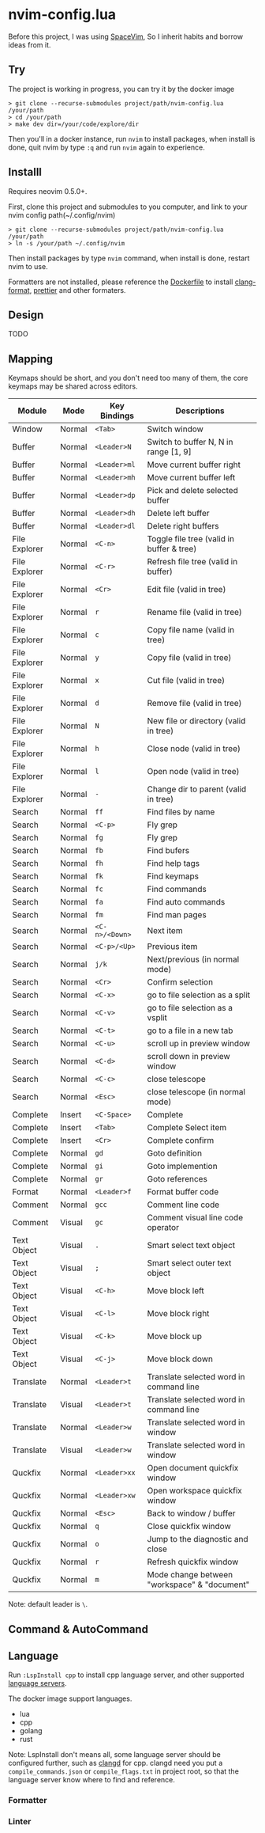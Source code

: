# nvim-config.lua

Before this project, I was using [SpaceVim][spacevim], So I inherit habits and borrow ideas from it.

## Try

The project is working in progress, you can try it by the docker image

```
> git clone --recurse-submodules project/path/nvim-config.lua /your/path
> cd /your/path
> make dev dir=/your/code/explore/dir
```

Then you'll in a docker instance, run `nvim` to install packages, when install is done, quit nvim by
type `:q` and run `nvim` again to experience.

## Installl

Requires neovim 0.5.0+.

First, clone this project and submodules to you computer, and link to your nvim config path(~/.config/nvim)

```
> git clone --recurse-submodules project/path/nvim-config.lua /your/path
> ln -s /your/path ~/.config/nvim
```

Then install packages by type `nvim` command, when install is done, restart nvim to use.

Formatters are not installed, please reference the [Dockerfile][dockerfile] to install [clang-format][clang-format],
[prettier][prettier] and other formaters.

## Design

TODO

## Mapping

Keymaps should be short, and you don't need too many of them, the core keymaps may be shared across editors.

| Module        | Mode   | Key Bindings   | Descriptions                                 |
| ------------- | ------ | -------------- | -------------------------------------------- |
| Window        | Normal | `<Tab>`        | Switch window                                |
| Buffer        | Normal | `<Leader>N`    | Switch to buffer N, N in range [1, 9]        |
| Buffer        | Normal | `<Leader>ml`   | Move current buffer right                    |
| Buffer        | Normal | `<Leader>mh`   | Move current buffer left                     |
| Buffer        | Normal | `<Leader>dp`   | Pick and delete selected buffer              |
| Buffer        | Normal | `<Leader>dh`   | Delete left buffer                           |
| Buffer        | Normal | `<Leader>dl`   | Delete right buffers                         |
| File Explorer | Normal | `<C-n>`        | Toggle file tree (valid in buffer & tree)    |
| File Explorer | Normal | `<C-r>`        | Refresh file tree (valid in buffer)          |
| File Explorer | Normal | `<Cr>`         | Edit file (valid in tree)                    |
| File Explorer | Normal | `r`            | Rename file (valid in tree)                  |
| File Explorer | Normal | `c`            | Copy file name (valid in tree)               |
| File Explorer | Normal | `y`            | Copy file (valid in tree)                    |
| File Explorer | Normal | `x`            | Cut file (valid in tree)                     |
| File Explorer | Normal | `d`            | Remove file (valid in tree)                  |
| File Explorer | Normal | `N`            | New file or directory (valid in tree)        |
| File Explorer | Normal | `h`            | Close node (valid in tree)                   |
| File Explorer | Normal | `l`            | Open node (valid in tree)                    |
| File Explorer | Normal | `-`            | Change dir to parent (valid in tree)         |
| Search        | Normal | `ff`           | Find files by name                           |
| Search        | Normal | `<C-p>`        | Fly grep                                     |
| Search        | Normal | `fg`           | Fly grep                                     |
| Search        | Normal | `fb`           | Find bufers                                  |
| Search        | Normal | `fh`           | Find help tags                               |
| Search        | Normal | `fk`           | Find keymaps                                 |
| Search        | Normal | `fc`           | Find commands                                |
| Search        | Normal | `fa`           | Find auto commands                           |
| Search        | Normal | `fm`           | Find man pages                               |
| Search        | Normal | `<C-n>/<Down>` | Next item                                    |
| Search        | Normal | `<C-p>/<Up>`   | Previous item                                |
| Search        | Normal | `j/k`          | Next/previous (in normal mode)               |
| Search        | Normal | `<Cr>`         | Confirm selection                            |
| Search        | Normal | `<C-x>`        | go to file selection as a split              |
| Search        | Normal | `<C-v>`        | go to file selection as a vsplit             |
| Search        | Normal | `<C-t>`        | go to a file in a new tab                    |
| Search        | Normal | `<C-u>`        | scroll up in preview window                  |
| Search        | Normal | `<C-d>`        | scroll down in preview window                |
| Search        | Normal | `<C-c>`        | close telescope                              |
| Search        | Normal | `<Esc>`        | close telescope (in normal mode)             |
| Complete      | Insert | `<C-Space>`    | Complete                                     |
| Complete      | Insert | `<Tab>`        | Complete Select item                         |
| Complete      | Insert | `<Cr>`         | Complete confirm                             |
| Complete      | Normal | `gd`           | Goto definition                              |
| Complete      | Normal | `gi`           | Goto implemention                            |
| Complete      | Normal | `gr`           | Goto references                              |
| Format        | Normal | `<Leader>f`    | Format buffer code                           |
| Comment       | Normal | `gcc`          | Comment line code                            |
| Comment       | Visual | `gc`           | Comment visual line code operator            |
| Text Object   | Visual | `.`            | Smart select text object                     |
| Text Object   | Visual | `;`            | Smart select outer text object               |
| Text Object   | Visual | `<C-h>`        | Move block left                              |
| Text Object   | Visual | `<C-l>`        | Move block right                             |
| Text Object   | Visual | `<C-k>`        | Move block up                                |
| Text Object   | Visual | `<C-j>`        | Move block down                              |
| Translate     | Normal | `<Leader>t`    | Translate selected word in command line      |
| Translate     | Visual | `<Leader>t`    | Translate selected word in command line      |
| Translate     | Normal | `<Leader>w`    | Translate selected word in window            |
| Translate     | Visual | `<Leader>w`    | Translate selected word in window            |
| Quckfix       | Normal | `<Leader>xx`   | Open document quickfix window                |
| Quckfix       | Normal | `<Leader>xw`   | Open workspace quickfix window               |
| Quckfix       | Normal | `<Esc>`        | Back to window / buffer                      |
| Quckfix       | Normal | `q`            | Close quickfix window                        |
| Quckfix       | Normal | `o`            | Jump to the diagnostic and close             |
| Quckfix       | Normal | `r`            | Refresh quickfix window                      |
| Quckfix       | Normal | `m`            | Mode change between "workspace" & "document" |

Note: default leader is `\`.

## Command & AutoCommand

## Language

Run `:LspInstall cpp` to install cpp language server, and other supported [language servers][lsp-servers].

The docker image support languages.

- lua
- cpp
- golang
- rust

Note: LspInstall don't means all, some language server should be configured further, such as [clangd][clangd]
for cpp. clangd need you put a `compile_commands.json` or `compile_flags.txt` in project root, so that the
language server know where to find and reference.

### Formatter

### Linter

[spacevim]: https://github.com/SpaceVim/SpaceVim
[lsp-servers]: https://github.com/kabouzeid/nvim-lspinstall#bundled-installers
[dockerfile]: Dockerfile
[clang-format]: https://clang.llvm.org/docs/ClangFormat.html
[prettier]: https://prettier.io
[clangd]: https://clangd.llvm.org/installation.html
